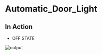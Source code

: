 # Automatic_Door_Light
## In Action
* OFF STATE

![output](https://user-images.githubusercontent.com/101395036/164628466-dec9c353-d8ba-43e8-8ef5-79e9165c96b2.png)


